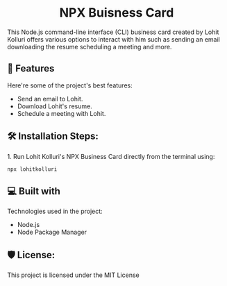 <h1 align="center" id="title">NPX Buisness Card</h1>

<p id="description">This Node.js command-line interface (CLI) business card created by Lohit Kolluri offers various options to interact with him such as sending an email downloading the resume scheduling a meeting and more.</p>

  
  
<h2>🧐 Features</h2>

Here're some of the project's best features:

*   Send an email to Lohit.
*   Download Lohit's resume.
*   Schedule a meeting with Lohit.

<h2>🛠️ Installation Steps:</h2>

<p>1. Run Lohit Kolluri's NPX Business Card directly from the terminal using:</p>

```
npx lohitkolluri
```

  
  
<h2>💻 Built with</h2>

Technologies used in the project:

*   Node.js
*   Node Package Manager

<h2>🛡️ License:</h2>

This project is licensed under the MIT License
